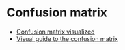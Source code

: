 # Confusion matrix

- [Confusion matrix visualized](https://towardsdatascience.com/the-confusion-matrix-visualized-e778584c8834)
- [Visual guide to the confusion matrix](https://towardsdatascience.com/visual-guide-to-the-confusion-matrix-bb63730c8eba)
